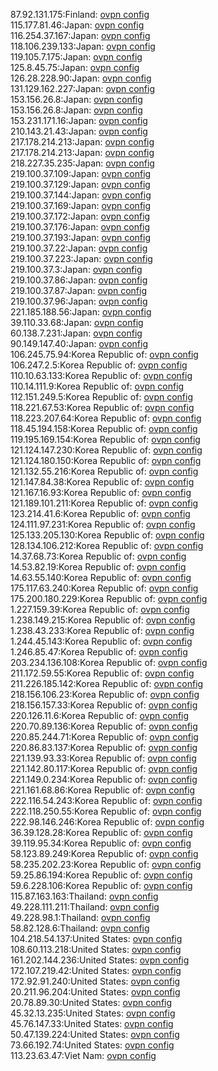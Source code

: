 87.92.131.175:Finland: [ovpn config](vpn/87_92_131_175.ovpn)  
115.177.81.46:Japan: [ovpn config](vpn/115_177_81_46.ovpn)  
116.254.37.167:Japan: [ovpn config](vpn/116_254_37_167.ovpn)  
118.106.239.133:Japan: [ovpn config](vpn/118_106_239_133.ovpn)  
119.105.7.175:Japan: [ovpn config](vpn/119_105_7_175.ovpn)  
125.8.45.75:Japan: [ovpn config](vpn/125_8_45_75.ovpn)  
126.28.228.90:Japan: [ovpn config](vpn/126_28_228_90.ovpn)  
131.129.162.227:Japan: [ovpn config](vpn/131_129_162_227.ovpn)  
153.156.26.8:Japan: [ovpn config](vpn/153_156_26_8.ovpn)  
153.156.26.8:Japan: [ovpn config](vpn/153_156_26_8.ovpn)  
153.231.171.16:Japan: [ovpn config](vpn/153_231_171_16.ovpn)  
210.143.21.43:Japan: [ovpn config](vpn/210_143_21_43.ovpn)  
217.178.214.213:Japan: [ovpn config](vpn/217_178_214_213.ovpn)  
217.178.214.213:Japan: [ovpn config](vpn/217_178_214_213.ovpn)  
218.227.35.235:Japan: [ovpn config](vpn/218_227_35_235.ovpn)  
219.100.37.109:Japan: [ovpn config](vpn/219_100_37_109.ovpn)  
219.100.37.129:Japan: [ovpn config](vpn/219_100_37_129.ovpn)  
219.100.37.144:Japan: [ovpn config](vpn/219_100_37_144.ovpn)  
219.100.37.169:Japan: [ovpn config](vpn/219_100_37_169.ovpn)  
219.100.37.172:Japan: [ovpn config](vpn/219_100_37_172.ovpn)  
219.100.37.176:Japan: [ovpn config](vpn/219_100_37_176.ovpn)  
219.100.37.193:Japan: [ovpn config](vpn/219_100_37_193.ovpn)  
219.100.37.22:Japan: [ovpn config](vpn/219_100_37_22.ovpn)  
219.100.37.223:Japan: [ovpn config](vpn/219_100_37_223.ovpn)  
219.100.37.3:Japan: [ovpn config](vpn/219_100_37_3.ovpn)  
219.100.37.86:Japan: [ovpn config](vpn/219_100_37_86.ovpn)  
219.100.37.87:Japan: [ovpn config](vpn/219_100_37_87.ovpn)  
219.100.37.96:Japan: [ovpn config](vpn/219_100_37_96.ovpn)  
221.185.188.56:Japan: [ovpn config](vpn/221_185_188_56.ovpn)  
39.110.33.68:Japan: [ovpn config](vpn/39_110_33_68.ovpn)  
60.138.7.231:Japan: [ovpn config](vpn/60_138_7_231.ovpn)  
90.149.147.40:Japan: [ovpn config](vpn/90_149_147_40.ovpn)  
106.245.75.94:Korea Republic of: [ovpn config](vpn/106_245_75_94.ovpn)  
106.247.2.5:Korea Republic of: [ovpn config](vpn/106_247_2_5.ovpn)  
110.10.63.133:Korea Republic of: [ovpn config](vpn/110_10_63_133.ovpn)  
110.14.111.9:Korea Republic of: [ovpn config](vpn/110_14_111_9.ovpn)  
112.151.249.5:Korea Republic of: [ovpn config](vpn/112_151_249_5.ovpn)  
118.221.67.53:Korea Republic of: [ovpn config](vpn/118_221_67_53.ovpn)  
118.223.207.64:Korea Republic of: [ovpn config](vpn/118_223_207_64.ovpn)  
118.45.194.158:Korea Republic of: [ovpn config](vpn/118_45_194_158.ovpn)  
119.195.169.154:Korea Republic of: [ovpn config](vpn/119_195_169_154.ovpn)  
121.124.147.230:Korea Republic of: [ovpn config](vpn/121_124_147_230.ovpn)  
121.124.180.150:Korea Republic of: [ovpn config](vpn/121_124_180_150.ovpn)  
121.132.55.216:Korea Republic of: [ovpn config](vpn/121_132_55_216.ovpn)  
121.147.84.38:Korea Republic of: [ovpn config](vpn/121_147_84_38.ovpn)  
121.167.16.93:Korea Republic of: [ovpn config](vpn/121_167_16_93.ovpn)  
121.189.101.211:Korea Republic of: [ovpn config](vpn/121_189_101_211.ovpn)  
123.214.41.6:Korea Republic of: [ovpn config](vpn/123_214_41_6.ovpn)  
124.111.97.231:Korea Republic of: [ovpn config](vpn/124_111_97_231.ovpn)  
125.133.205.130:Korea Republic of: [ovpn config](vpn/125_133_205_130.ovpn)  
128.134.106.212:Korea Republic of: [ovpn config](vpn/128_134_106_212.ovpn)  
14.37.68.73:Korea Republic of: [ovpn config](vpn/14_37_68_73.ovpn)  
14.53.82.19:Korea Republic of: [ovpn config](vpn/14_53_82_19.ovpn)  
14.63.55.140:Korea Republic of: [ovpn config](vpn/14_63_55_140.ovpn)  
175.117.63.240:Korea Republic of: [ovpn config](vpn/175_117_63_240.ovpn)  
175.200.180.229:Korea Republic of: [ovpn config](vpn/175_200_180_229.ovpn)  
1.227.159.39:Korea Republic of: [ovpn config](vpn/1_227_159_39.ovpn)  
1.238.149.215:Korea Republic of: [ovpn config](vpn/1_238_149_215.ovpn)  
1.238.43.233:Korea Republic of: [ovpn config](vpn/1_238_43_233.ovpn)  
1.244.45.143:Korea Republic of: [ovpn config](vpn/1_244_45_143.ovpn)  
1.246.85.47:Korea Republic of: [ovpn config](vpn/1_246_85_47.ovpn)  
203.234.136.108:Korea Republic of: [ovpn config](vpn/203_234_136_108.ovpn)  
211.172.59.55:Korea Republic of: [ovpn config](vpn/211_172_59_55.ovpn)  
211.226.185.142:Korea Republic of: [ovpn config](vpn/211_226_185_142.ovpn)  
218.156.106.23:Korea Republic of: [ovpn config](vpn/218_156_106_23.ovpn)  
218.156.157.33:Korea Republic of: [ovpn config](vpn/218_156_157_33.ovpn)  
220.126.11.6:Korea Republic of: [ovpn config](vpn/220_126_11_6.ovpn)  
220.70.89.136:Korea Republic of: [ovpn config](vpn/220_70_89_136.ovpn)  
220.85.244.71:Korea Republic of: [ovpn config](vpn/220_85_244_71.ovpn)  
220.86.83.137:Korea Republic of: [ovpn config](vpn/220_86_83_137.ovpn)  
221.139.93.33:Korea Republic of: [ovpn config](vpn/221_139_93_33.ovpn)  
221.142.80.117:Korea Republic of: [ovpn config](vpn/221_142_80_117.ovpn)  
221.149.0.234:Korea Republic of: [ovpn config](vpn/221_149_0_234.ovpn)  
221.161.68.86:Korea Republic of: [ovpn config](vpn/221_161_68_86.ovpn)  
222.116.54.243:Korea Republic of: [ovpn config](vpn/222_116_54_243.ovpn)  
222.118.250.55:Korea Republic of: [ovpn config](vpn/222_118_250_55.ovpn)  
222.98.146.246:Korea Republic of: [ovpn config](vpn/222_98_146_246.ovpn)  
36.39.128.28:Korea Republic of: [ovpn config](vpn/36_39_128_28.ovpn)  
39.119.95.34:Korea Republic of: [ovpn config](vpn/39_119_95_34.ovpn)  
58.123.89.249:Korea Republic of: [ovpn config](vpn/58_123_89_249.ovpn)  
58.235.202.23:Korea Republic of: [ovpn config](vpn/58_235_202_23.ovpn)  
59.25.86.194:Korea Republic of: [ovpn config](vpn/59_25_86_194.ovpn)  
59.6.228.106:Korea Republic of: [ovpn config](vpn/59_6_228_106.ovpn)  
115.87.163.163:Thailand: [ovpn config](vpn/115_87_163_163.ovpn)  
49.228.111.211:Thailand: [ovpn config](vpn/49_228_111_211.ovpn)  
49.228.98.1:Thailand: [ovpn config](vpn/49_228_98_1.ovpn)  
58.82.128.6:Thailand: [ovpn config](vpn/58_82_128_6.ovpn)  
104.218.54.137:United States: [ovpn config](vpn/104_218_54_137.ovpn)  
108.60.113.218:United States: [ovpn config](vpn/108_60_113_218.ovpn)  
161.202.144.236:United States: [ovpn config](vpn/161_202_144_236.ovpn)  
172.107.219.42:United States: [ovpn config](vpn/172_107_219_42.ovpn)  
172.92.91.240:United States: [ovpn config](vpn/172_92_91_240.ovpn)  
20.211.96.204:United States: [ovpn config](vpn/20_211_96_204.ovpn)  
20.78.89.30:United States: [ovpn config](vpn/20_78_89_30.ovpn)  
45.32.13.235:United States: [ovpn config](vpn/45_32_13_235.ovpn)  
45.76.147.33:United States: [ovpn config](vpn/45_76_147_33.ovpn)  
50.47.139.224:United States: [ovpn config](vpn/50_47_139_224.ovpn)  
73.66.192.74:United States: [ovpn config](vpn/73_66_192_74.ovpn)  
113.23.63.47:Viet Nam: [ovpn config](vpn/113_23_63_47.ovpn)  
